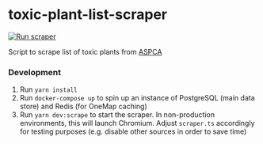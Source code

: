 # toxic-plant-list-scraper
[![Run scraper](https://github.com/TonyAble/toxic-plant-list-scraper/actions/workflows/run.yml/badge.svg)](https://github.com/TonyAble/toxic-plant-list-scraper/actions/workflows/run.yml)

Script to scrape list of toxic plants from [ASPCA](https://www.aspca.org/pet-care/animal-poison-control/toxic-and-non-toxic-plants)

### Development
1. Run `yarn install`
2. Run `docker-compose up` to spin up an instance of PostgreSQL (main data store) and Redis (for OneMap caching)
3. Run `yarn dev:scrape` to start the scraper. In non-production environments, this will launch Chromium.
  Adjust `scraper.ts` accordingly for testing purposes (e.g. disable other sources in order to save time)

